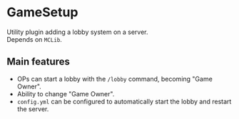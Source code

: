 # GameSetup
Utility plugin adding a lobby system on a server.  
Depends on <code>MCLib</code>.

## Main features
* OPs can start a lobby with the <code>/lobby</code> command, becoming "Game Owner".
* Ability to change "Game Owner".
* <code>config.yml</code> can be configured to automatically start the lobby and restart the server.